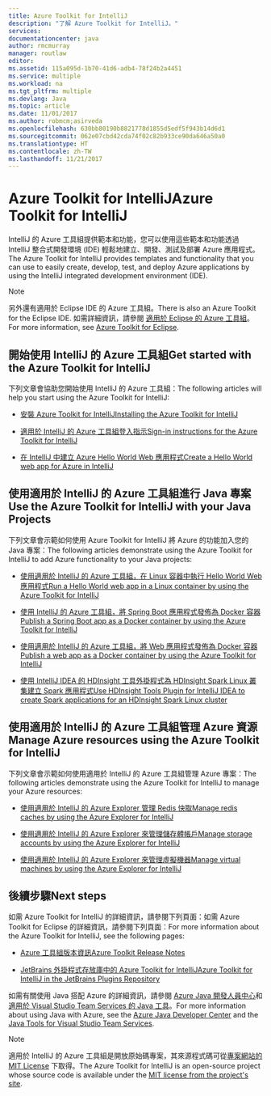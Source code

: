 ```yaml
---
title: Azure Toolkit for IntelliJ
description: "了解 Azure Toolkit for IntelliJ。"
services: 
documentationcenter: java
author: rmcmurray
manager: routlaw
editor: 
ms.assetid: 115a095d-1b70-41d6-adb4-78f24b2a4451
ms.service: multiple
ms.workload: na
ms.tgt_pltfrm: multiple
ms.devlang: Java
ms.topic: article
ms.date: 11/01/2017
ms.author: robmcm;asirveda
ms.openlocfilehash: 630bb80190b8821778d1855d5edf5f943b14d6d1
ms.sourcegitcommit: 062e07cbd42cda74f02c82b933ce90da646a50a0
ms.translationtype: HT
ms.contentlocale: zh-TW
ms.lasthandoff: 11/21/2017
---
```

# <a name="azure-toolkit-for-intellij"></a><span data-ttu-id="01390-103">Azure Toolkit for IntelliJ</span><span class="sxs-lookup"><span data-stu-id="01390-103">Azure Toolkit for IntelliJ</span></span>
<span data-ttu-id="01390-104">IntelliJ 的 Azure 工具組提供範本和功能，您可以使用這些範本和功能透過 IntelliJ 整合式開發環境 (IDE) 輕鬆地建立、開發、測試及部署 Azure 應用程式。</span><span class="sxs-lookup"><span data-stu-id="01390-104">The Azure Toolkit for IntelliJ provides templates and functionality that you can use to easily create, develop, test, and deploy Azure applications by using the IntelliJ integrated development environment (IDE).</span></span>

> [!NOTE]
> 
> <span data-ttu-id="01390-105">另外還有適用於 Eclipse IDE 的 Azure 工具組。</span><span class="sxs-lookup"><span data-stu-id="01390-105">There is also an Azure Toolkit for the Eclipse IDE.</span></span> <span data-ttu-id="01390-106">如需詳細資訊，請參閱 [適用於 Eclipse 的 Azure 工具組](../eclipse/azure-toolkit-for-eclipse.md)。</span><span class="sxs-lookup"><span data-stu-id="01390-106">For more information, see [Azure Toolkit for Eclipse](../eclipse/azure-toolkit-for-eclipse.md).</span></span>
> 

## <a name="get-started-with-the-azure-toolkit-for-intellij"></a><span data-ttu-id="01390-107">開始使用 IntelliJ 的 Azure 工具組</span><span class="sxs-lookup"><span data-stu-id="01390-107">Get started with the Azure Toolkit for IntelliJ</span></span>
<span data-ttu-id="01390-108">下列文章會協助您開始使用 IntelliJ 的 Azure 工具組：</span><span class="sxs-lookup"><span data-stu-id="01390-108">The following articles will help you start using the Azure Toolkit for IntelliJ:</span></span>

* [<span data-ttu-id="01390-109">安裝 Azure Toolkit for IntelliJ</span><span class="sxs-lookup"><span data-stu-id="01390-109">Installing the Azure Toolkit for IntelliJ</span></span>](azure-toolkit-for-intellij-installation.md)

* [<span data-ttu-id="01390-110">適用於 IntelliJ 的 Azure 工具組登入指示</span><span class="sxs-lookup"><span data-stu-id="01390-110">Sign-in instructions for the Azure Toolkit for IntelliJ</span></span>](azure-toolkit-for-intellij-sign-in-instructions.md)

* [<span data-ttu-id="01390-111">在 IntelliJ 中建立 Azure Hello World Web 應用程式</span><span class="sxs-lookup"><span data-stu-id="01390-111">Create a Hello World web app for Azure in IntelliJ</span></span>](azure-toolkit-for-intellij-create-hello-world-web-app.md)

## <a name="use-the-azure-toolkit-for-intellij-with-your-java-projects"></a><span data-ttu-id="01390-112">使用適用於 IntelliJ 的 Azure 工具組進行 Java 專案</span><span class="sxs-lookup"><span data-stu-id="01390-112">Use the Azure Toolkit for IntelliJ with your Java Projects</span></span>
<span data-ttu-id="01390-113">下列文章會示範如何使用 Azure Toolkit for IntelliJ 將 Azure 的功能加入您的 Java 專案：</span><span class="sxs-lookup"><span data-stu-id="01390-113">The following articles demonstrate using the Azure Toolkit for IntelliJ to add Azure functionality to your Java projects:</span></span>

* [<span data-ttu-id="01390-114">使用適用於 IntelliJ 的 Azure 工具組，在 Linux 容器中執行 Hello World Web 應用程式</span><span class="sxs-lookup"><span data-stu-id="01390-114">Run a Hello World web app in a Linux container by using the Azure Toolkit for IntelliJ</span></span>](azure-toolkit-for-intellij-hello-world-web-app-linux.md)

* [<span data-ttu-id="01390-115">使用 IntelliJ 的 Azure 工具組，將 Spring Boot 應用程式發佈為 Docker 容器</span><span class="sxs-lookup"><span data-stu-id="01390-115">Publish a Spring Boot app as a Docker container by using the Azure Toolkit for IntelliJ</span></span>](azure-toolkit-for-intellij-publish-spring-boot-docker-app.md)

* [<span data-ttu-id="01390-116">使用適用於 IntelliJ 的 Azure 工具組，將 Web 應用程式發佈為 Docker 容器</span><span class="sxs-lookup"><span data-stu-id="01390-116">Publish a web app as a Docker container by using the Azure Toolkit for IntelliJ</span></span>](azure-toolkit-for-intellij-publish-as-docker-container.md)

* [<span data-ttu-id="01390-117">使用 IntelliJ IDEA 的 HDInsight 工具外掛程式為 HDInsight Spark Linux 叢集建立 Spark 應用程式</span><span class="sxs-lookup"><span data-stu-id="01390-117">Use HDInsight Tools Plugin for IntelliJ IDEA to create Spark applications for an HDInsight Spark Linux cluster</span></span>](/azure/hdinsight/hdinsight-apache-spark-intellij-tool-plugin)

## <a name="manage-azure-resources-using-the-azure-toolkit-for-intellij"></a><span data-ttu-id="01390-118">使用適用於 IntelliJ 的 Azure 工具組管理 Azure 資源</span><span class="sxs-lookup"><span data-stu-id="01390-118">Manage Azure resources using the Azure Toolkit for IntelliJ</span></span>
<span data-ttu-id="01390-119">下列文章會示範如何使用適用於 IntelliJ 的 Azure 工具組管理 Azure 專案：</span><span class="sxs-lookup"><span data-stu-id="01390-119">The following articles demonstrate using the Azure Toolkit for IntelliJ to manage your Azure resources:</span></span>

* [<span data-ttu-id="01390-120">使用適用於 IntelliJ 的 Azure Explorer 管理 Redis 快取</span><span class="sxs-lookup"><span data-stu-id="01390-120">Manage redis caches by using the Azure Explorer for IntelliJ</span></span>](azure-toolkit-for-intellij-managing-redis-caches-using-azure-explorer.md)

* [<span data-ttu-id="01390-121">使用適用於 IntelliJ 的 Azure Explorer 來管理儲存體帳戶</span><span class="sxs-lookup"><span data-stu-id="01390-121">Manage storage accounts by using the Azure Explorer for IntelliJ</span></span>](azure-toolkit-for-intellij-managing-virtual-machines-using-azure-explorer.md)

* [<span data-ttu-id="01390-122">使用適用於 IntelliJ 的 Azure Explorer 來管理虛擬機器</span><span class="sxs-lookup"><span data-stu-id="01390-122">Manage virtual machines by using the Azure Explorer for IntelliJ</span></span>](azure-toolkit-for-intellij-managing-storage-accounts-using-azure-explorer.md)

## <a name="next-steps"></a><span data-ttu-id="01390-123">後續步驟</span><span class="sxs-lookup"><span data-stu-id="01390-123">Next steps</span></span>

<span data-ttu-id="01390-124">如需 Azure Toolkit for IntelliJ 的詳細資訊，請參閱下列頁面：如需 Azure Toolkit for Eclipse 的詳細資訊，請參閱下列頁面：</span><span class="sxs-lookup"><span data-stu-id="01390-124">For more information about the Azure Toolkit for IntelliJ, see the following pages:</span></span>

* [<span data-ttu-id="01390-125">Azure 工具組版本資訊</span><span class="sxs-lookup"><span data-stu-id="01390-125">Azure Toolkit Release Notes</span></span>](https://github.com/Microsoft/azure-tools-for-java/releases)

* [<span data-ttu-id="01390-126">JetBrains 外掛程式存放庫中的 Azure Toolkit for IntelliJ</span><span class="sxs-lookup"><span data-stu-id="01390-126">Azure Toolkit for IntelliJ in the JetBrains Plugins Repository</span></span>](https://plugins.jetbrains.com/plugin/8053-azure-toolkit-for-intellij)

<span data-ttu-id="01390-127">如需有關使用 Java 搭配 Azure 的詳細資訊，請參閱 [Azure Java 開發人員中心](https://azure.microsoft.com/develop/java/)和[適用於 Visual Studio Team Services 的 Java 工具](https://java.visualstudio.com/)。</span><span class="sxs-lookup"><span data-stu-id="01390-127">For more information about using Java with Azure, see the [Azure Java Developer Center](https://azure.microsoft.com/develop/java/) and the [Java Tools for Visual Studio Team Services](https://java.visualstudio.com/).</span></span>

> [!NOTE]
> 
> <span data-ttu-id="01390-128">適用於 IntelliJ 的 Azure 工具組是開放原始碼專案，其來源程式碼可從[專案網站的 MIT License](https://github.com/microsoft/azure-tools-for-java) 下取得。</span><span class="sxs-lookup"><span data-stu-id="01390-128">The Azure Toolkit for IntelliJ is an open-source project whose source code is available under the [MIT license from the project's site](https://github.com/microsoft/azure-tools-for-java).</span></span>
> 

<!-- [!INCLUDE [azure-toolkit-for-intellij-additional-resources](../includes/azure-toolkit-for-intellij-additional-resources.md)] -->

<!-- URL List -->

[Azure Java Developer Center]: https://azure.microsoft.com/develop/java/
[Java Tools for Visual Studio Team Services]: https://java.visualstudio.com/

<!-- Temporarily Deprecated URLs -->

<!-- [Debug a Java Web App on Azure in IntelliJ]: ./app-service-web/app-service-web-debug-java-web-app-in-intellij.md -->
